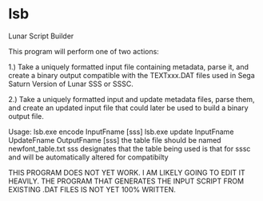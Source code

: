 # lsb
Lunar Script Builder

This program will perform one of two actions:

1.) Take a uniquely formatted input file containing metadata, parse it, and create a binary output compatible with the TEXTxxx.DAT files used in Sega Saturn Version of Lunar SSS or SSSC.

2.) Take a uniquely formatted input and update metadata files, parse them, and create an updated input file that could later be used to build a binary output file.

Usage:
    lsb.exe encode InputFname [sss]
    lsb.exe update InputFname UpdateFname OutputFname [sss] 
the table file should be named newfont_table.txt
sss designates that the table being used is that for sssc and will be automatically altered for compatibilty


THIS PROGRAM DOES NOT YET WORK.  I AM LIKELY GOING TO EDIT IT HEAVILY.
THE PROGRAM THAT GENERATES THE INPUT SCRIPT FROM EXISTING .DAT FILES IS NOT YET 100% WRITTEN.
